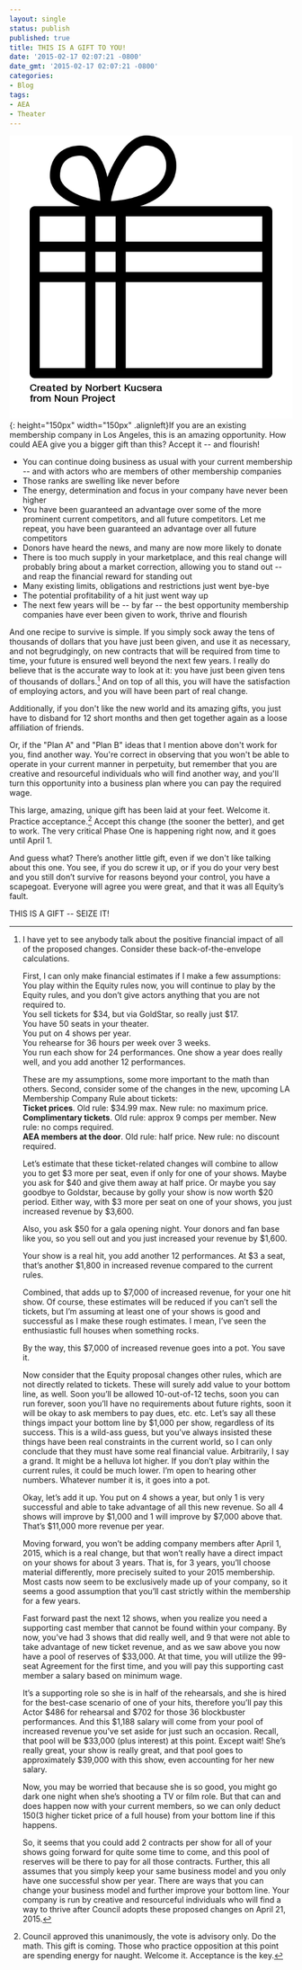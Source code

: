 ```yaml
---
layout: single
status: publish
published: true
title: THIS IS A GIFT TO YOU!
date: '2015-02-17 02:07:21 -0800'
date_gmt: '2015-02-17 02:07:21 -0800'
categories:
- Blog
tags:
- AEA
- Theater
---
```

![noun_74172_cc](/assets/images/noun_74172_cc.png){: height="150px" width="150px" .alignleft}If you are an existing membership company in Los Angeles, this is an amazing opportunity. How could AEA give you a bigger gift than this? Accept it -- and flourish!

*   You can continue doing business as usual with your current membership -- and with actors who are members of other membership companies
*   Those ranks are swelling like never before
*   The energy, determination and focus in your company have never been higher
*   You have been guaranteed an advantage over some of the more prominent current competitors, and all future competitors. Let me repeat, you have been guaranteed an advantage over all future competitors
*   Donors have heard the news, and many are now more likely to donate
*   There is too much supply in your marketplace, and this real change will probably bring about a market correction, allowing you to stand out -- and reap the financial reward for standing out
*   Many existing limits, obligations and restrictions just went bye-bye
*   The potential profitability of a hit just went way up
*   The next few years will be -- by far -- the best opportunity membership companies have ever been given to work, thrive and flourish

And one recipe to survive is simple. If you simply sock away the tens of thousands of dollars that you have just been given, and use it as necessary, and not begrudgingly, on new contracts that will be required from time to time, your future is ensured well beyond the next few years. I really do believe that is the accurate way to look at it: you have just been given tens of thousands of dollars.[^1] And on top of all this, you will have the satisfaction of employing actors, and you will have been part of real change.

Additionally, if you don't like the new world and its amazing gifts, you just have to disband for 12 short months and then get together again as a loose affiliation of friends.

Or, if the "Plan A" and "Plan B" ideas that I mention above don't work for you, find another way. You're correct in observing that you won't be able to operate in your current manner in perpetuity, but remember that you are creative and resourceful individuals who will find another way, and you'll turn this opportunity into a business plan where you can pay the required wage.

This large, amazing, unique gift has been laid at your feet. Welcome it. Practice acceptance.[^2] Accept this change (the sooner the better), and get to work. The very critical Phase One is happening right now, and it goes until April 1.

And guess what? There’s another little gift, even if we don't like talking about this one. You see, if you do screw it up, or if you do your very best and you still don’t survive for reasons beyond your control, you have a scapegoat. Everyone will agree you were great, and that it was all Equity’s fault.

THIS IS A GIFT -- SEIZE IT!

[^2]: Council approved this unanimously, the vote is advisory only. Do the math. This gift is coming. Those who practice opposition at this point are spending energy for naught. Welcome it. Acceptance is the key.

[^1]:
    I have yet to see anybody talk about the positive financial impact of all of the proposed changes. Consider these back-of-the-envelope calculations.

    First, I can only make financial estimates if I make a few assumptions:  
    You play within the Equity rules now, you will continue to play by the Equity rules, and you don’t give actors anything that you are not required to.  
    You sell tickets for $34, but via GoldStar, so really just $17.  
    You have 50 seats in your theater.  
    You put on 4 shows per year.  
    You rehearse for 36 hours per week over 3 weeks.  
    You run each show for 24 performances. One show a year does really well, and you add another 12 performances.

    These are my assumptions, some more important to the math than others. Second, consider some of the changes in the new, upcoming LA Membership Company Rule about tickets:  
    **Ticket prices**. Old rule: $34.99 max. New rule: no maximum price.  
    **Complimentary tickets**. Old rule: approx 9 comps per member. New rule: no comps required.  
    **AEA members at the door**. Old rule: half price. New rule: no discount required.

    Let’s estimate that these ticket-related changes will combine to allow you to get $3 more per seat, even if only for one of your shows. Maybe you ask for $40 and give them away at half price. Or maybe you say goodbye to Goldstar, because by golly your show is now worth $20 period. Either way, with $3 more per seat on one of your shows, you just increased revenue by $3,600.

    Also, you ask $50 for a gala opening night. Your donors and fan base like you, so you sell out and you just increased your revenue by $1,600.

    Your show is a real hit, you add another 12 performances. At $3 a seat, that’s another $1,800 in increased revenue compared to the current rules.

    Combined, that adds up to $7,000 of increased revenue, for your one hit show. Of course, these estimates will be reduced if you can’t sell the tickets, but I’m assuming at least one of your shows is good and successful as I make these rough estimates. I mean, I’ve seen the enthusiastic full houses when something rocks.

    By the way, this $7,000 of increased revenue goes into a pot. You save it.

    Now consider that the Equity proposal changes other rules, which are not directly related to tickets. These will surely add value to your bottom line, as well. Soon you’ll be allowed 10-out-of-12 techs, soon you can run forever, soon you’ll have no requirements about future rights, soon it will be okay to ask members to pay dues, etc. etc. Let’s say all these things impact your bottom line by $1,000 per show, regardless of its success. This is a wild-ass guess, but you’ve always insisted these things have been real constraints in the current world, so I can only conclude that they must have some real financial value. Arbitrarily, I say a grand. It might be a helluva lot higher. If you don’t play within the current rules, it could be much lower. I’m open to hearing other numbers. Whatever number it is, it goes into a pot.

    Okay, let’s add it up. You put on 4 shows a year, but only 1 is very successful and able to take advantage of all this new revenue. So all 4 shows will improve by $1,000 and 1 will improve by $7,000 above that. That’s $11,000 more revenue per year.

    Moving forward, you won’t be adding company members after April 1, 2015, which is a real change, but that won’t really have a direct impact on your shows for about 3 years. That is, for 3 years, you’ll choose material differently, more precisely suited to your 2015 membership. Most casts now seem to be exclusively made up of your company, so it seems a good assumption that you’ll cast strictly within the membership for a few years.

    Fast forward past the next 12 shows, when you realize you need a supporting cast member that cannot be found within your company. By now, you’ve had 3 shows that did really well, and 9 that were not able to take advantage of new ticket revenue, and as we saw above you now have a pool of reserves of $33,000\. At that time, you will utilize the 99-seat Agreement for the first time, and you will pay this supporting cast member a salary based on minimum wage.

    It’s a supporting role so she is in half of the rehearsals, and she is hired for the best-case scenario of one of your hits, therefore you’ll pay this Actor $486 for rehearsal and $702 for those 36 blockbuster performances. And this $1,188 salary will come from your pool of increased revenue you’ve set aside for just such an occasion. Recall, that pool will be $33,000 (plus interest) at this point. Except wait! She’s really great, your show is really great, and that pool goes to approximately $39,000 with this show, even accounting for her new salary.

    Now, you may be worried that because she is so good, you might go dark one night when she’s shooting a TV or film role. But that can and does happen now with your current members, so we can only deduct $150 ($3 higher ticket price of a full house) from your bottom line if this happens.

    So, it seems that you could add 2 contracts per show for all of your shows going forward for quite some time to come, and this pool of reserves will be there to pay for all those contracts. Further, this all assumes that you simply keep your same business model and you only have one successful show per year. There are ways that you can change your business model and further improve your bottom line. Your company is run by creative and resourceful individuals who will find a way to thrive after Council adopts these proposed changes on April 21, 2015.
